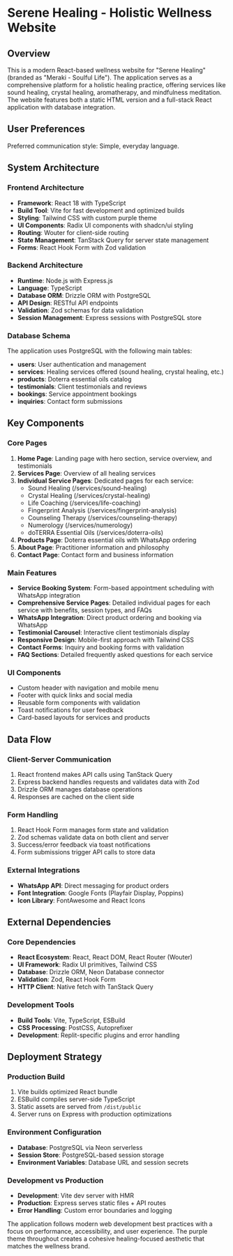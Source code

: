 # Serene Healing - Holistic Wellness Website

## Overview

This is a modern React-based wellness website for "Serene Healing" (branded as "Meraki - Soulful Life"). The application serves as a comprehensive platform for a holistic healing practice, offering services like sound healing, crystal healing, aromatherapy, and mindfulness meditation. The website features both a static HTML version and a full-stack React application with database integration.

## User Preferences

Preferred communication style: Simple, everyday language.

## System Architecture

### Frontend Architecture
- **Framework**: React 18 with TypeScript
- **Build Tool**: Vite for fast development and optimized builds
- **Styling**: Tailwind CSS with custom purple theme
- **UI Components**: Radix UI components with shadcn/ui styling
- **Routing**: Wouter for client-side routing
- **State Management**: TanStack Query for server state management
- **Forms**: React Hook Form with Zod validation

### Backend Architecture
- **Runtime**: Node.js with Express.js
- **Language**: TypeScript
- **Database ORM**: Drizzle ORM with PostgreSQL
- **API Design**: RESTful API endpoints
- **Validation**: Zod schemas for data validation
- **Session Management**: Express sessions with PostgreSQL store

### Database Schema
The application uses PostgreSQL with the following main tables:
- **users**: User authentication and management
- **services**: Healing services offered (sound healing, crystal healing, etc.)
- **products**: Doterra essential oils catalog
- **testimonials**: Client testimonials and reviews
- **bookings**: Service appointment bookings
- **inquiries**: Contact form submissions

## Key Components

### Core Pages
1. **Home Page**: Landing page with hero section, service overview, and testimonials
2. **Services Page**: Overview of all healing services
3. **Individual Service Pages**: Dedicated pages for each service:
   - Sound Healing (/services/sound-healing)
   - Crystal Healing (/services/crystal-healing)
   - Life Coaching (/services/life-coaching)
   - Fingerprint Analysis (/services/fingerprint-analysis)
   - Counseling Therapy (/services/counseling-therapy)
   - Numerology (/services/numerology)
   - doTERRA Essential Oils (/services/doterra-oils)
4. **Products Page**: Doterra essential oils with WhatsApp ordering
5. **About Page**: Practitioner information and philosophy
6. **Contact Page**: Contact form and business information

### Main Features
- **Service Booking System**: Form-based appointment scheduling with WhatsApp integration
- **Comprehensive Service Pages**: Detailed individual pages for each service with benefits, session types, and FAQs
- **WhatsApp Integration**: Direct product ordering and booking via WhatsApp
- **Testimonial Carousel**: Interactive client testimonials display
- **Responsive Design**: Mobile-first approach with Tailwind CSS
- **Contact Forms**: Inquiry and booking forms with validation
- **FAQ Sections**: Detailed frequently asked questions for each service

### UI Components
- Custom header with navigation and mobile menu
- Footer with quick links and social media
- Reusable form components with validation
- Toast notifications for user feedback
- Card-based layouts for services and products

## Data Flow

### Client-Server Communication
1. React frontend makes API calls using TanStack Query
2. Express backend handles requests and validates data with Zod
3. Drizzle ORM manages database operations
4. Responses are cached on the client side

### Form Handling
1. React Hook Form manages form state and validation
2. Zod schemas validate data on both client and server
3. Success/error feedback via toast notifications
4. Form submissions trigger API calls to store data

### External Integrations
- **WhatsApp API**: Direct messaging for product orders
- **Font Integration**: Google Fonts (Playfair Display, Poppins)
- **Icon Library**: FontAwesome and React Icons

## External Dependencies

### Core Dependencies
- **React Ecosystem**: React, React DOM, React Router (Wouter)
- **UI Framework**: Radix UI primitives, Tailwind CSS
- **Database**: Drizzle ORM, Neon Database connector
- **Validation**: Zod, React Hook Form
- **HTTP Client**: Native fetch with TanStack Query

### Development Tools
- **Build Tools**: Vite, TypeScript, ESBuild
- **CSS Processing**: PostCSS, Autoprefixer
- **Development**: Replit-specific plugins and error handling

## Deployment Strategy

### Production Build
1. Vite builds optimized React bundle
2. ESBuild compiles server-side TypeScript
3. Static assets are served from `/dist/public`
4. Server runs on Express with production optimizations

### Environment Configuration
- **Database**: PostgreSQL via Neon serverless
- **Session Store**: PostgreSQL-based session storage
- **Environment Variables**: Database URL and session secrets

### Development vs Production
- **Development**: Vite dev server with HMR
- **Production**: Express serves static files + API routes
- **Error Handling**: Custom error boundaries and logging

The application follows modern web development best practices with a focus on performance, accessibility, and user experience. The purple theme throughout creates a cohesive healing-focused aesthetic that matches the wellness brand.